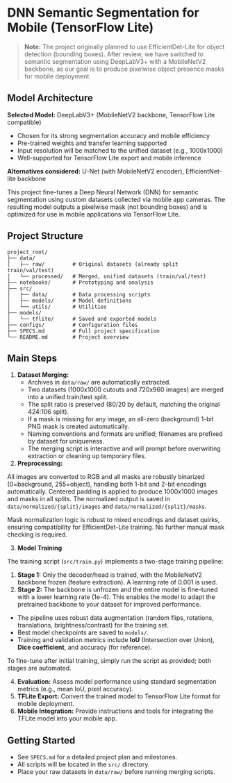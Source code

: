 # DNN Semantic Segmentation for Mobile (TensorFlow Lite)

> **Note:** The project originally planned to use EfficientDet-Lite for object detection (bounding boxes). After review, we have switched to semantic segmentation using DeepLabV3+ with a MobileNetV2 backbone, as our goal is to produce pixelwise object presence masks for mobile deployment.

## Model Architecture

**Selected Model:** DeepLabV3+ (MobileNetV2 backbone, TensorFlow Lite compatible)

- Chosen for its strong segmentation accuracy and mobile efficiency
- Pre-trained weights and transfer learning supported
- Input resolution will be matched to the unified dataset (e.g., 1000x1000)
- Well-supported for TensorFlow Lite export and mobile inference

**Alternatives considered:** U-Net (with MobileNetV2 encoder), EfficientNet-lite backbone

This project fine-tunes a Deep Neural Network (DNN) for semantic segmentation using custom datasets collected via mobile app cameras. The resulting model outputs a pixelwise mask (not bounding boxes) and is optimized for use in mobile applications via TensorFlow Lite.

## Project Structure
```
project_root/
├── data/
│   ├── raw/         # Original datasets (already split train/val/test)
│   └── processed/   # Merged, unified datasets (train/val/test)
├── notebooks/       # Prototyping and analysis
├── src/
│   ├── data/        # Data processing scripts
│   ├── models/      # Model definitions
│   └── utils/       # Utilities
├── models/
│   └── tflite/      # Saved and exported models
├── configs/         # Configuration files
├── SPECS.md         # Full project specification
└── README.md        # Project overview
```

## Main Steps
1. **Dataset Merging:**
   - Archives in `data/raw/` are automatically extracted.
   - Two datasets (1000x1000 cutouts and 720x960 images) are merged into a unified train/test split.
   - The split ratio is preserved (80/20 by default, matching the original 424:106 split).
   - If a mask is missing for any image, an all-zero (background) 1-bit PNG mask is created automatically.
   - Naming conventions and formats are unified; filenames are prefixed by dataset for uniqueness.
   - The merging script is interactive and will prompt before overwriting extraction or cleaning up temporary files.
2. **Preprocessing:**

All images are converted to RGB and all masks are robustly binarized (0=background, 255=object), handling both 1-bit and 2-bit encodings automatically. Centered padding is applied to produce 1000x1000 images and masks in all splits. The normalized output is saved in `data/normalized/{split}/images` and `data/normalized/{split}/masks`.

Mask normalization logic is robust to mixed encodings and dataset quirks, ensuring compatibility for EfficientDet-Lite training. No further manual mask checking is required.

3. **Model Training**

The training script (`src/train.py`) implements a two-stage training pipeline:

1. **Stage 1:** Only the decoder/head is trained, with the MobileNetV2 backbone frozen (feature extraction). A learning rate of 0.001 is used.
2. **Stage 2:** The backbone is unfrozen and the entire model is fine-tuned with a lower learning rate (1e-4). This enables the model to adapt the pretrained backbone to your dataset for improved performance.

- The pipeline uses robust data augmentation (random flips, rotations, translations, brightness/contrast) for the training set.
- Best model checkpoints are saved to `models/`.
- Training and validation metrics include **IoU** (Intersection over Union), **Dice coefficient**, and accuracy (for reference).

To fine-tune after initial training, simply run the script as provided; both stages are automated.

4. **Evaluation:** Assess model performance using standard segmentation metrics (e.g., mean IoU, pixel accuracy).
5. **TFLite Export:** Convert the trained model to TensorFlow Lite format for mobile deployment.
6. **Mobile Integration:** Provide instructions and tools for integrating the TFLite model into your mobile app.

## Getting Started
- See `SPECS.md` for a detailed project plan and milestones.
- All scripts will be located in the `src/` directory.
- Place your raw datasets in `data/raw/` before running merging scripts.
